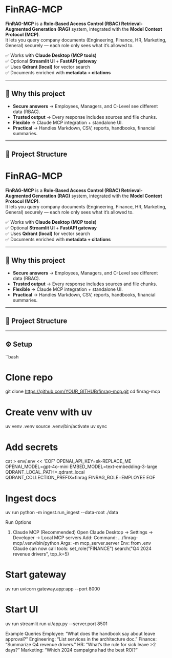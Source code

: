 # FinRAG-MCP

**FinRAG-MCP** is a **Role-Based Access Control (RBAC) Retrieval-Augmented Generation (RAG)** system, integrated with the **Model Context Protocol (MCP)**.  
It lets you query company documents (Engineering, Finance, HR, Marketing, General) securely — each role only sees what it’s allowed to.  

✅ Works with **Claude Desktop (MCP tools)**  
✅ Optional **Streamlit UI** + **FastAPI gateway**  
✅ Uses **Qdrant (local)** for vector search  
✅ Documents enriched with **metadata + citations**

---

## 🚀 Why this project
- **Secure answers** → Employees, Managers, and C-Level see different data (RBAC).  
- **Trusted output** → Every response includes sources and file chunks.  
- **Flexible** → Claude MCP integration + standalone UI.  
- **Practical** → Handles Markdown, CSV, reports, handbooks, financial summaries.

---

## 📂 Project Structure

# FinRAG-MCP

**FinRAG-MCP** is a **Role-Based Access Control (RBAC) Retrieval-Augmented Generation (RAG)** system, integrated with the **Model Context Protocol (MCP)**.  
It lets you query company documents (Engineering, Finance, HR, Marketing, General) securely — each role only sees what it’s allowed to.  

✅ Works with **Claude Desktop (MCP tools)**  
✅ Optional **Streamlit UI** + **FastAPI gateway**  
✅ Uses **Qdrant (local)** for vector search  
✅ Documents enriched with **metadata + citations**

---

## 🚀 Why this project
- **Secure answers** → Employees, Managers, and C-Level see different data (RBAC).  
- **Trusted output** → Every response includes sources and file chunks.  
- **Flexible** → Claude MCP integration + standalone UI.  
- **Practical** → Handles Markdown, CSV, reports, handbooks, financial summaries.

---

## 📂 Project Structure



---

## ⚙️ Setup
``bash
# Clone repo
git clone https://github.com/YOUR_GITHUB/finrag-mcp.git
cd finrag-mcp

# Create venv with uv
uv venv .venv
source .venv/bin/activate
uv sync

# Add secrets
cat > env/.env << 'EOF'
OPENAI_API_KEY=sk-REPLACE_ME
OPENAI_MODEL=gpt-4o-mini
EMBED_MODEL=text-embedding-3-large
QDRANT_LOCAL_PATH=.qdrant_local
QDRANT_COLLECTION_PREFIX=finrag
FINRAG_ROLE=EMPLOYEE
EOF

# Ingest docs
uv run python -m ingest.run_ingest --data-root ./data



Run Options
1) Claude MCP (Recommended)
Open Claude Desktop → Settings → Developer → Local MCP servers
Add:
Command: .../finrag-mcp/.venv/bin/python
Args: -m mcp_server.server
Env: from .env
Claude can now call tools:
set_role("FINANCE")
search("Q4 2024 revenue drivers", top_k=5)

# Start gateway
uv run uvicorn gateway.app:app --port 8000

# Start UI
uv run streamlit run ui/app.py --server.port 8501


Example Queries
Employee: “What does the handbook say about leave approval?”
Engineering: “List services in the architecture doc.”
Finance: “Summarize Q4 revenue drivers.”
HR: “What’s the rule for sick leave >2 days?”
Marketing: “Which 2024 campaigns had the best ROI?”




